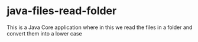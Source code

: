 # java-files-read-folder
This is a Java Core application where in this we read the files in a folder and convert them into a lower case 
